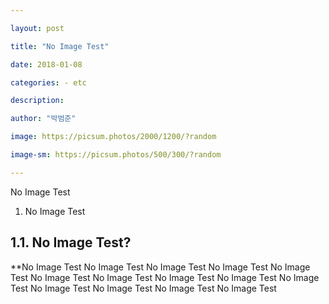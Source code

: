 ```yaml
---

layout: post

title: "No Image Test"

date: 2018-01-08

categories: - etc

description:

author: "박범준"

image: https://picsum.photos/2000/1200/?random

image-sm: https://picsum.photos/500/300/?random

---
```


No Image Test

1.	No Image Test

1.1. No Image Test?
-------------------

\**No Image Test No Image Test No Image Test No Image Test No Image Test No Image Test No Image Test No Image Test No Image Test No Image Test No Image Test No Image Test No Image Test No Image Test
